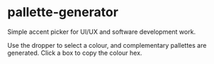 ﻿# pallette-generator

Simple accent picker for UI/UX and software development work.

Use the dropper to select a colour, and complementary pallettes are generated. Click a box to copy the colour hex.
